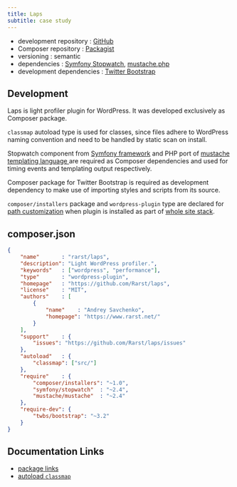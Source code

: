 ```yaml
---
title: Laps
subtitle: case study
---
```


 - development repository : [GitHub](https://github.com/Rarst/laps)
 - Composer repository : [Packagist](https://packagist.org/packages/rarst/laps)
 - versioning : semantic
 - dependencies : [Symfony Stopwatch](https://symfony.com/doc/current/components/stopwatch.html), [mustache.php](https://github.com/bobthecow/mustache.php)
 - development dependencies : [Twitter Bootstrap](http://getbootstrap.com/)

## Development

Laps is light profiler plugin for WordPress. It was developed exclusively as Composer package.

`classmap` autoload type is used for classes, since files adhere to WordPress naming convention and need to be handled by static scan on install.

Stopwatch component from [Symfony framework](http://symfony.com/) and PHP port of [mustache templating language ](http://mustache.github.io/) are required as Composer dependencies and used for timing events and templating output respectively.

Composer package for Twitter Bootstrap is required as development dependency to make use of importing styles and scripts from its source.

`composer/installers` package and `wordpress-plugin` type are declared for [path customization](/recipe/paths-control) when plugin is installed as part of [whole site stack](/recipe/site-stack).

## composer.json

```json
{
    "name"       : "rarst/laps",
    "description": "Light WordPress profiler.",
    "keywords"   : ["wordpress", "performance"],
    "type"       : "wordpress-plugin",
    "homepage"   : "https://github.com/Rarst/laps",
    "license"    : "MIT",
    "authors"    : [
        {
            "name"    : "Andrey Savchenko",
            "homepage": "https://www.rarst.net/"
        }
    ],
    "support"    : {
        "issues": "https://github.com/Rarst/laps/issues"
    },
    "autoload"   : {
        "classmap": ["src/"]
    },
    "require"    : {
        "composer/installers": "~1.0",
        "symfony/stopwatch"  : "~2.4",
        "mustache/mustache"  : "~2.4"
    },
    "require-dev": {
        "twbs/bootstrap": "~3.2"
    }
}
```

## Documentation Links

 - [package links](https://getcomposer.org/doc/04-schema.md#package-links)
 - [autoload `classmap`](https://getcomposer.org/doc/04-schema.md#classmap)